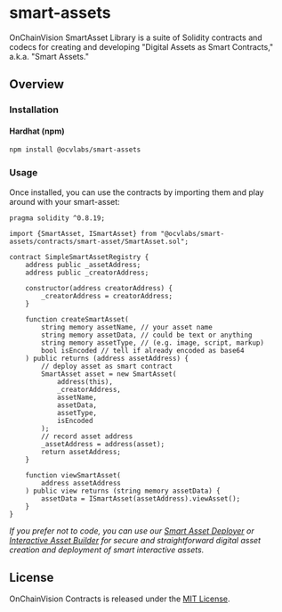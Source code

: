 # smart-assets

OnChainVision SmartAsset Library is a suite of Solidity contracts and codecs for creating and developing "Digital Assets as Smart Contracts," a.k.a. "Smart Assets."

## Overview

### Installation

#### Hardhat (npm)

```bash
npm install @ocvlabs/smart-assets
```

### Usage

Once installed, you can use the contracts by importing them and play around with your smart-asset:

```solidity
pragma solidity ^0.8.19;

import {SmartAsset, ISmartAsset} from "@ocvlabs/smart-assets/contracts/smart-asset/SmartAsset.sol";

contract SimpleSmartAssetRegistry {
    address public _assetAddress;
    address public _creatorAddress;

    constructor(address creatorAddress) {
        _creatorAddress = creatorAddress;
    }

    function createSmartAsset(
        string memory assetName, // your asset name
        string memory assetData, // could be text or anything
        string memory assetType, // (e.g. image, script, markup)
        bool isEncoded // tell if already encoded as base64
    ) public returns (address assetAddress) {
        // deploy asset as smart contract
        SmartAsset asset = new SmartAsset(
            address(this),
            _creatorAddress,
            assetName,
            assetData,
            assetType,
            isEncoded
        );
        // record asset address
        _assetAddress = address(asset);
        return assetAddress;
    }

    function viewSmartAsset(
        address assetAddress
    ) public view returns (string memory assetData) {
        assetData = ISmartAsset(assetAddress).viewAsset();
    }
}
```

_If you prefer not to code, you can use our [Smart Asset Deployer](https://smart-deployer.ocvlabs.com) or [Interactive Asset Builder](https://builder.ocvlabs.com) for secure and straightforward digital asset creation and deployment of smart interactive assets._

## License

OnChainVision Contracts is released under the [MIT License](LICENSE).
